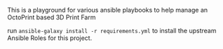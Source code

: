 This is a playground for various ansible playbooks to help manage an OctoPrint based 3D Print Farm

run `ansible-galaxy install -r requirements.yml` to install the upstream Ansible Roles for this project. 
